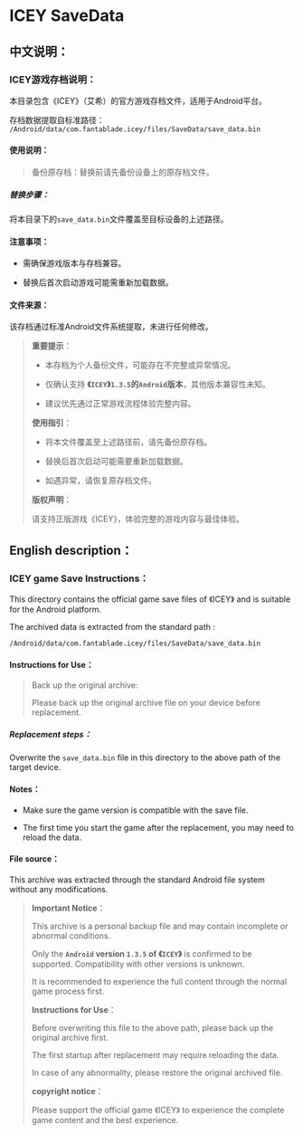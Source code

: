 # ICEY SaveData

## 中文说明：

### ICEY游戏存档说明：

本目录包含《ICEY》（艾希）的官方游戏存档文件，适用于Android平台。

存档数据提取自标准路径：
`/Android/data/com.fantablade.icey/files/SaveData/save_data.bin`

#### 使用说明：

> 备份原存档：替换前请先备份设备上的原存档文件。

##### 替换步骤：

将本目录下的`save_data.bin`文件覆盖至目标设备的上述路径。

#### 注意事项：

- 需确保游戏版本与存档兼容。

- 替换后首次启动游戏可能需重新加载数据。

#### 文件来源：

该存档通过标准Android文件系统提取，未进行任何修改。

> **重要提示**：
> 
> - 本存档为个人备份文件，可能存在不完整或异常情况。
> 
> - 仅确认支持 **《`ICEY`》`1.3.5`的`Android`版本**，其他版本兼容性未知。
> 
> - 建议优先通过正常游戏流程体验完整内容。
> 
> **使用指引**：
> 
> - 将本文件覆盖至上述路径前，请先备份原存档。
> 
> - 替换后首次启动可能需要重新加载数据。
> 
> - 如遇异常，请恢复原存档文件。
> 
> **版权声明**： 
> 
> 请支持正版游戏《ICEY》，体验完整的游戏内容与最佳体验。

## English description：

### ICEY game Save Instructions：

This directory contains the official game save files of 《ICEY》 and is suitable for the Android platform.

The archived data is extracted from the standard path :

`/Android/data/com.fantablade.icey/files/SaveData/save_data.bin`

#### Instructions for Use：

> Back up the original archive: 
> 
> Please back up the original archive file on your device before replacement.

##### Replacement steps：

Overwrite the `save_data.bin` file in this directory to the above path of the target device.

#### Notes：

- Make sure the game version is compatible with the save file.

- The first time you start the game after the replacement, you may need to reload the data.

#### File source：

This archive was extracted through the standard Android file system without any modifications.

> **Important Notice**：
> 
> This archive is a personal backup file and may contain incomplete or abnormal conditions.
> 
> Only the **`Android` version `1.3.5` of 《`ICEY`》** is confirmed to be supported. Compatibility with other versions is unknown.
> 
> It is recommended to experience the full content through the normal game process first.
> 
> **Instructions for Use**：
> 
> Before overwriting this file to the above path, please back up the original archive first.
> 
> The first startup after replacement may require reloading the data.
> 
> In case of any abnormality, please restore the original archived file.
> 
> **copyright notice**：
> 
> Please support the official game 《ICEY》 to experience the complete game content and the best experience.